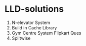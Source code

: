 # LLD-solutions
1. N-elevator System
2. Build in Cache Library
3. Gym Centre System Flipkart Ques
4. Splitwise